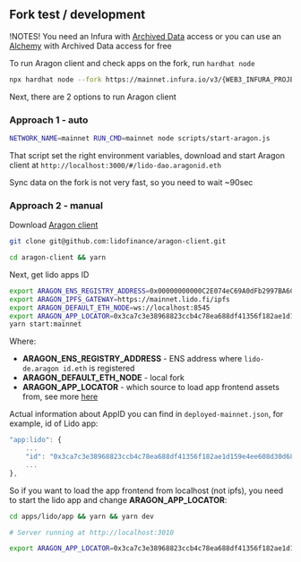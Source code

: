 ## Fork test / development

!NOTES!
You need an Infura with [Archived Data](https://infura.io/docs/ethereum/add-ons/archiveData) access
or you can use an [Alchemy](https://www.alchemy.com/) with Archived Data access for free

To run Aragon client and check apps on the fork, run `hardhat node`
```bash
npx hardhat node --fork https://mainnet.infura.io/v3/{WEB3_INFURA_PROJECT_ID}
```

Next, there are 2 options to run Aragon client

### Approach 1 - auto

```bash
NETWORK_NAME=mainnet RUN_CMD=mainnet node scripts/start-aragon.js
```

That script set the right environment variables, download and start Aragon client at `http://localhost:3000/#/lido-dao.aragonid.eth`

Sync data on the fork is not very fast, so you need to wait ~90sec


### Approach 2 - manual

Download [Aragon client](https://github.com/lidofinance/aragon-client) 
```bash
git clone git@github.com:lidofinance/aragon-client.git
```

```bash
cd aragon-client && yarn
```

Next, get lido apps ID  

```bash
export ARAGON_ENS_REGISTRY_ADDRESS=0x00000000000C2E074eC69A0dFb2997BA6C7d2e1e
export ARAGON_IPFS_GATEWAY=https://mainnet.lido.fi/ipfs
export ARAGON_DEFAULT_ETH_NODE=ws://localhost:8545
export ARAGON_APP_LOCATOR=0x3ca7c3e38968823ccb4c78ea688df41356f182ae1d159e4ee608d30d68cef320:http://localhost:3010/
yarn start:mainnet
```

Where:
* **ARAGON_ENS_REGISTRY_ADDRESS** - ENS address where `lido-de.aragon id.eth` is registered
* **ARAGON_DEFAULT_ETH_NODE** - local fork
* **ARAGON_APP_LOCATOR** - which source to load app frontend assets from, see more [here](https://github.com/lidofinance/aragon-client/blob/master/docs/CONFIGURATION.md#aragon_app_locator)

Actual information about AppID you can find in `deployed-mainnet.json`, for example, id of Lido app:
```javascript
"app:lido": {
    ...
    "id": "0x3ca7c3e38968823ccb4c78ea688df41356f182ae1d159e4ee608d30d68cef320",
    ...
},
```

So if you want to load the app frontend from localhost (not ipfs), you need to start the lido app and change **ARAGON_APP_LOCATOR**:
```bash
cd apps/lido/app && yarn && yarn dev

# Server running at http://localhost:3010 
```

```bash
export ARAGON_APP_LOCATOR=0x3ca7c3e38968823ccb4c78ea688df41356f182ae1d159e4ee608d30d68cef320:http://localhost:3010/
```
